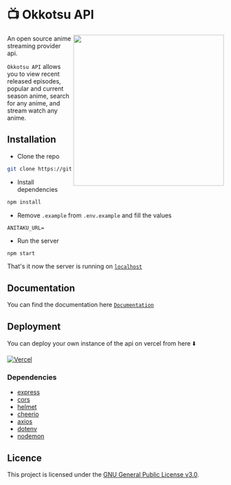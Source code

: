 # 📺 Okkotsu API

<img src="https://files.catbox.moe/ch5hpa.png" align="right" height="350vw">

An open source anime streaming provider api.

`Okkotsu API` allows you to view recent released episodes, popular and current season anime, search for any anime, and stream watch any anime.

## Installation
- Clone the repo
```sh
git clone https://github.com/Kenimarru/okkotsu-api.git
```
- Install dependencies
```sh
npm install
```
- Remove `.example` from `.env.example` and fill the values
```
ANITAKU_URL=
```
- Run the server
```sh
npm start
```
That's it now the server is running on [`localhost`](https://localhost:3000)


## Documentation
You can find the documentation here [`Documentation`](https://github.com/Kenimarru/okkotsu-api/wiki/Documentation)

## Deployment

You can deploy your own instance of the api on vercel from here ⬇️

[![Vercel](https://vercel.com/button)](https://vercel.com/new/clone?repository-url=https://github.com/Kenimarru/okkotsu-api)

### Dependencies

- [express](https://www.npmjs.com/package/express)
- [cors](https://www.npmjs.com/package/cors)
- [helmet](https://www.npmjs.com/package/helmet)
- [cheerio](https://www.npmjs.com/package/cheerio)
- [axios](https://www.npmjs.com/package/axios)
- [dotenv](https://www.npmjs.com/package/dotenv)
- [nodemon](https://www.npmjs.com/package/nodemon)

## Licence

This project is licensed under the [GNU General Public License v3.0](LICENSE).